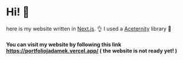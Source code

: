 # Hi! 👋

here is my website written in [Next.js](https://nextjs.org/). 👌
I used a [Aceternity](https://ui.aceternity.com/)  library 📔


#### You can visit my website by following this link https://portfoliojadamek.vercel.app/ ( the website is not ready yet! )



